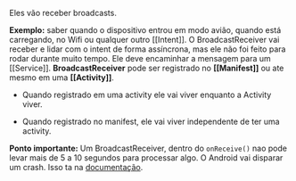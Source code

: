 Eles vão receber broadcasts.

**Exemplo:** saber quando o dispositivo entrou em modo avião, quando está carregando, no Wifi ou qualquer outro [[Intent]]. O BroadcastReceiver vai receber e lidar com o intent de forma assíncrona, mas ele não foi feito para rodar durante muito tempo. Ele deve encaminhar a mensagem para um [[Service]]. **BroadcastReceiver** pode ser registrado no **[[Manifest]]** ou ate mesmo em uma **[[Activity]]**.

-   Quando registrado em uma activity ele vai viver enquanto a Activity viver.

-   Quando registrado no manifest, ele vai viver independente de ter uma activity.

**Ponto importante:** Um BroadcastReceiver, dentro do `onReceive()` nao pode levar mais de 5 a 10 segundos para processar algo. O Android vai disparar um crash. Isso ta na [documentação](https://developer.android.com/reference/android/content/BroadcastReceiver).